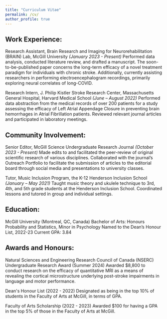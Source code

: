 ```yaml
---
title: "Curriculum Vitae"
permalink: /cv/
author_profile: true
---
```


Work Experience:
---
Research Assistant, Brain Research and Imaging for Neurorehabilitation (BRAIN) Lab, 
McGill University *(January 2023 - Present)*
  Performed data analysis, conducted literature review, and drafted a manuscript. The soon-to-be-published paper concerns the long-term efficacy of a novel treatment paradigm for individuals with chronic stroke. 
  Additionally, currently assisting researchers in performing electroencephalogram recordings, primarily exploring neural correlates of long-COVID.

Research Intern, J. Philip Kistler Stroke Research Center, Massachusetts General Hospital, Harvard Medical School *(June – August 2022)*
  Performed data abstraction from the medical records of over 200 patients for a study assessing the efficacy of Left Atrial Appendage Closure in preventing brain hemorrhages in Atrial Fibrillation patients. 
  Reviewed relevant journal articles and participated in laboratory meetings.


Community Involvement:
---
Senior Editor, McGill Science Undergraduate Research Journal *(October 2023 - Present)*
  Made edits to and facilitated the peer-review of original scientific research of various disciplines. Collaborated with the journal’s Outreach Portfolio to facilitate the submission of articles to the editorial 
  board through social media and presentations to university classes.

Tutor, Music Inclusion Program, the K-12 Henderson Inclusion School *(January – May 2021)*
  Taught music theory and ukulele technique to 3rd, 4th, and 5th grade students at the Henderson Inclusion School. 
  Coordinated lessons and tutored in group and individual settings.


Education:
---
McGill University (Montreal, QC, Canada)
  Bachelor of Arts: Honours Probability and Statistics, Minor in Psychology
  Named to the Dean’s Honour List, 2022-23
  Current GPA: 3.84


Awards and Honours:
---
Natural Sciences and Engineering Research Council of Canada (NSERC) Undergraduate Research Award (Summer 2024)
  Awarded $8,800 to conduct research on the efficacy of quantitative MRI as a means of revealing the cortical microstructure underlying post-stroke impairments in language and motor performance.

Dean's Honour List (2022 - 2022)
  Designated as being in the top 10% of students in the Faculty of Arts at McGill, in terms of GPA. 

Faculty of Arts Scholarship (2022 - 2023)
  Awarded $100 for having a GPA in the top 5% of those in the Faculty of Arts at McGill.




